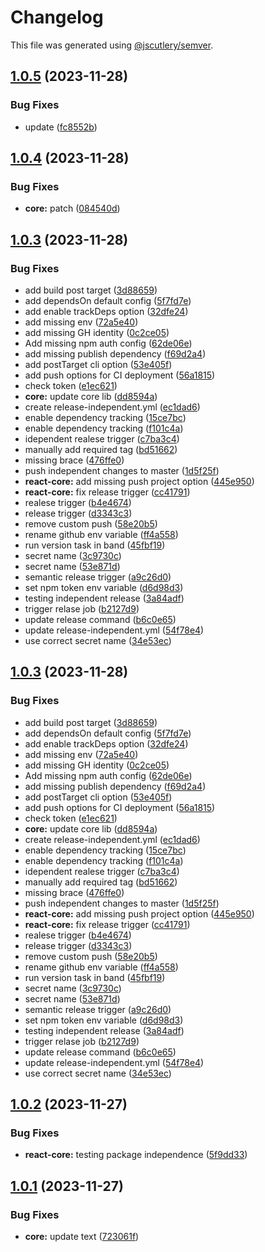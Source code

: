 # Changelog

This file was generated using [@jscutlery/semver](https://github.com/jscutlery/semver).

## [1.0.5](https://github.com/Hyperkid123/nxtesting/compare/v1.0.4...v1.0.5) (2023-11-28)


### Bug Fixes

* update ([fc8552b](https://github.com/Hyperkid123/nxtesting/commit/fc8552b7fb3bb9437521b5d46dee22e0a13c6113))

## [1.0.4](https://github.com/Hyperkid123/nxtesting/compare/v1.0.3...v1.0.4) (2023-11-28)


### Bug Fixes

* **core:** patch ([084540d](https://github.com/Hyperkid123/nxtesting/commit/084540d3ea4ef150a9622864be24af0b0c6fdef1))

## [1.0.3](https://github.com/Hyperkid123/nxtesting/compare/v1.0.2...v1.0.3) (2023-11-28)


### Bug Fixes

* add build post target ([3d88659](https://github.com/Hyperkid123/nxtesting/commit/3d886599e905ec21bdeca96f67f050dc43087435))
* add dependsOn default config ([5f7fd7e](https://github.com/Hyperkid123/nxtesting/commit/5f7fd7e295f0b6db624a7fcdd3ee5add3dd645d5))
* add enable trackDeps option ([32dfe24](https://github.com/Hyperkid123/nxtesting/commit/32dfe24a94f4511a96f369ea4becae0688371ecf))
* add missing env ([72a5e40](https://github.com/Hyperkid123/nxtesting/commit/72a5e40403f2a5836abce8d5582775007a0f7cc5))
* add missing GH identity ([0c2ce05](https://github.com/Hyperkid123/nxtesting/commit/0c2ce05bc84b16cdb17dd7dafe9c9ef01494af9f))
* Add missing npm auth config ([62de06e](https://github.com/Hyperkid123/nxtesting/commit/62de06e90359bc7569c73c8a386d885adf5e7a19))
* add missing publish dependency ([f69d2a4](https://github.com/Hyperkid123/nxtesting/commit/f69d2a4a3c2da540528bbe50c0399e286ca8fb71))
* add postTarget cli option ([53e405f](https://github.com/Hyperkid123/nxtesting/commit/53e405f13c9ff270fb9bd1ebd2d313501d0dd453))
* add push options for CI deployment ([56a1815](https://github.com/Hyperkid123/nxtesting/commit/56a18155d9dac9040feb2cb53b67fcb014781904))
* check token ([e1ec621](https://github.com/Hyperkid123/nxtesting/commit/e1ec62119189295e545d1b206eaf28f8aec1971a))
* **core:** update core lib ([dd8594a](https://github.com/Hyperkid123/nxtesting/commit/dd8594ace0f3ae3f7fb5ee36bbc445f311daa19a))
* create release-independent.yml ([ec1dad6](https://github.com/Hyperkid123/nxtesting/commit/ec1dad61833765f3110d898a68e908c1b5bc3200))
* enable dependency tracking ([15ce7bc](https://github.com/Hyperkid123/nxtesting/commit/15ce7bc5bed789e3a72515bc222b5d678e3c66a6))
* enable dependency tracking ([f101c4a](https://github.com/Hyperkid123/nxtesting/commit/f101c4acc4db78180f2c79f790c6aa01a4bdf7c0))
* idependent realese trigger ([c7ba3c4](https://github.com/Hyperkid123/nxtesting/commit/c7ba3c409151385a27dc23965d927b34e98dcf64))
* manually add required tag ([bd51662](https://github.com/Hyperkid123/nxtesting/commit/bd51662e82cfc2b97a0163af31318e28f12089ba))
* missing brace ([476ffe0](https://github.com/Hyperkid123/nxtesting/commit/476ffe085ef9b33934571bde3de49a458d6d582c))
* push independent changes to master ([1d5f25f](https://github.com/Hyperkid123/nxtesting/commit/1d5f25f4a3923fdb886c4d7e4572b727c16444fb))
* **react-core:** add missing push project option ([445e950](https://github.com/Hyperkid123/nxtesting/commit/445e9508d23398d084bbd9d2b24188d0343e4baa))
* **react-core:** fix release trigger ([cc41791](https://github.com/Hyperkid123/nxtesting/commit/cc41791e54c6d9325602cb88483b6aa5dd5c4fcc))
* realese trigger ([b4e4674](https://github.com/Hyperkid123/nxtesting/commit/b4e467422dad6a20de7f91c7ac96848bb01343ad))
* release trigger ([d3343c3](https://github.com/Hyperkid123/nxtesting/commit/d3343c3b4e078ed0cb61dfb102f9acf34539acec))
* remove custom push ([58e20b5](https://github.com/Hyperkid123/nxtesting/commit/58e20b5874cd3faa69354b152908e3c10cdc14ce))
* rename github env variable ([ff4a558](https://github.com/Hyperkid123/nxtesting/commit/ff4a55832864f733487a78896429b5b43fe94311))
* run version task in band ([45fbf19](https://github.com/Hyperkid123/nxtesting/commit/45fbf197ce3ac7d4b0c53d73bbb344c371986c6b))
* secret name ([3c9730c](https://github.com/Hyperkid123/nxtesting/commit/3c9730cd9ef776a060982afee6b5f66a62bf3b17))
* secret name ([53e871d](https://github.com/Hyperkid123/nxtesting/commit/53e871d5b100fda7f79434b80b949228b1dec18f))
* semantic release trigger ([a9c26d0](https://github.com/Hyperkid123/nxtesting/commit/a9c26d00929ade8e1e923119c320199fe8505f67))
* set npm token env variable ([d6d98d3](https://github.com/Hyperkid123/nxtesting/commit/d6d98d3d9ffbc752206b9f9870fa9667f331221d))
* testing independent release ([3a84adf](https://github.com/Hyperkid123/nxtesting/commit/3a84adf7891c5949623eed4433bd69b322d014b7))
* trigger relase job ([b2127d9](https://github.com/Hyperkid123/nxtesting/commit/b2127d98f66b2e8881c9562e383c3f0da085d297))
* update release command ([b6c0e65](https://github.com/Hyperkid123/nxtesting/commit/b6c0e65b591df5fe0f9685093dc974f8485524d0))
* update release-independent.yml ([54f78e4](https://github.com/Hyperkid123/nxtesting/commit/54f78e47db2e41d1621effbf6170fe24d0de32ea))
* use correct secret name ([34e53ec](https://github.com/Hyperkid123/nxtesting/commit/34e53ec5c22e57f267f23a2c78abe5173e72bea4))

## [1.0.3](https://github.com/Hyperkid123/nxtesting/compare/v1.0.2...v1.0.3) (2023-11-28)


### Bug Fixes

* add build post target ([3d88659](https://github.com/Hyperkid123/nxtesting/commit/3d886599e905ec21bdeca96f67f050dc43087435))
* add dependsOn default config ([5f7fd7e](https://github.com/Hyperkid123/nxtesting/commit/5f7fd7e295f0b6db624a7fcdd3ee5add3dd645d5))
* add enable trackDeps option ([32dfe24](https://github.com/Hyperkid123/nxtesting/commit/32dfe24a94f4511a96f369ea4becae0688371ecf))
* add missing env ([72a5e40](https://github.com/Hyperkid123/nxtesting/commit/72a5e40403f2a5836abce8d5582775007a0f7cc5))
* add missing GH identity ([0c2ce05](https://github.com/Hyperkid123/nxtesting/commit/0c2ce05bc84b16cdb17dd7dafe9c9ef01494af9f))
* Add missing npm auth config ([62de06e](https://github.com/Hyperkid123/nxtesting/commit/62de06e90359bc7569c73c8a386d885adf5e7a19))
* add missing publish dependency ([f69d2a4](https://github.com/Hyperkid123/nxtesting/commit/f69d2a4a3c2da540528bbe50c0399e286ca8fb71))
* add postTarget cli option ([53e405f](https://github.com/Hyperkid123/nxtesting/commit/53e405f13c9ff270fb9bd1ebd2d313501d0dd453))
* add push options for CI deployment ([56a1815](https://github.com/Hyperkid123/nxtesting/commit/56a18155d9dac9040feb2cb53b67fcb014781904))
* check token ([e1ec621](https://github.com/Hyperkid123/nxtesting/commit/e1ec62119189295e545d1b206eaf28f8aec1971a))
* **core:** update core lib ([dd8594a](https://github.com/Hyperkid123/nxtesting/commit/dd8594ace0f3ae3f7fb5ee36bbc445f311daa19a))
* create release-independent.yml ([ec1dad6](https://github.com/Hyperkid123/nxtesting/commit/ec1dad61833765f3110d898a68e908c1b5bc3200))
* enable dependency tracking ([15ce7bc](https://github.com/Hyperkid123/nxtesting/commit/15ce7bc5bed789e3a72515bc222b5d678e3c66a6))
* enable dependency tracking ([f101c4a](https://github.com/Hyperkid123/nxtesting/commit/f101c4acc4db78180f2c79f790c6aa01a4bdf7c0))
* idependent realese trigger ([c7ba3c4](https://github.com/Hyperkid123/nxtesting/commit/c7ba3c409151385a27dc23965d927b34e98dcf64))
* manually add required tag ([bd51662](https://github.com/Hyperkid123/nxtesting/commit/bd51662e82cfc2b97a0163af31318e28f12089ba))
* missing brace ([476ffe0](https://github.com/Hyperkid123/nxtesting/commit/476ffe085ef9b33934571bde3de49a458d6d582c))
* push independent changes to master ([1d5f25f](https://github.com/Hyperkid123/nxtesting/commit/1d5f25f4a3923fdb886c4d7e4572b727c16444fb))
* **react-core:** add missing push project option ([445e950](https://github.com/Hyperkid123/nxtesting/commit/445e9508d23398d084bbd9d2b24188d0343e4baa))
* **react-core:** fix release trigger ([cc41791](https://github.com/Hyperkid123/nxtesting/commit/cc41791e54c6d9325602cb88483b6aa5dd5c4fcc))
* realese trigger ([b4e4674](https://github.com/Hyperkid123/nxtesting/commit/b4e467422dad6a20de7f91c7ac96848bb01343ad))
* release trigger ([d3343c3](https://github.com/Hyperkid123/nxtesting/commit/d3343c3b4e078ed0cb61dfb102f9acf34539acec))
* remove custom push ([58e20b5](https://github.com/Hyperkid123/nxtesting/commit/58e20b5874cd3faa69354b152908e3c10cdc14ce))
* rename github env variable ([ff4a558](https://github.com/Hyperkid123/nxtesting/commit/ff4a55832864f733487a78896429b5b43fe94311))
* run version task in band ([45fbf19](https://github.com/Hyperkid123/nxtesting/commit/45fbf197ce3ac7d4b0c53d73bbb344c371986c6b))
* secret name ([3c9730c](https://github.com/Hyperkid123/nxtesting/commit/3c9730cd9ef776a060982afee6b5f66a62bf3b17))
* secret name ([53e871d](https://github.com/Hyperkid123/nxtesting/commit/53e871d5b100fda7f79434b80b949228b1dec18f))
* semantic release trigger ([a9c26d0](https://github.com/Hyperkid123/nxtesting/commit/a9c26d00929ade8e1e923119c320199fe8505f67))
* set npm token env variable ([d6d98d3](https://github.com/Hyperkid123/nxtesting/commit/d6d98d3d9ffbc752206b9f9870fa9667f331221d))
* testing independent release ([3a84adf](https://github.com/Hyperkid123/nxtesting/commit/3a84adf7891c5949623eed4433bd69b322d014b7))
* trigger relase job ([b2127d9](https://github.com/Hyperkid123/nxtesting/commit/b2127d98f66b2e8881c9562e383c3f0da085d297))
* update release command ([b6c0e65](https://github.com/Hyperkid123/nxtesting/commit/b6c0e65b591df5fe0f9685093dc974f8485524d0))
* update release-independent.yml ([54f78e4](https://github.com/Hyperkid123/nxtesting/commit/54f78e47db2e41d1621effbf6170fe24d0de32ea))
* use correct secret name ([34e53ec](https://github.com/Hyperkid123/nxtesting/commit/34e53ec5c22e57f267f23a2c78abe5173e72bea4))

## [1.0.2](https://github.com/Hyperkid123/nxtesting/compare/v1.0.1...v1.0.2) (2023-11-27)


### Bug Fixes

* **react-core:** testing package independence ([5f9dd33](https://github.com/Hyperkid123/nxtesting/commit/5f9dd332433306abc10943f96dd58cf1e5fb7f93))

## [1.0.1](https://github.com/Hyperkid123/nxtesting/compare/v1.0.0...v1.0.1) (2023-11-27)


### Bug Fixes

* **core:** update text ([723061f](https://github.com/Hyperkid123/nxtesting/commit/723061fca0331d80739463b8c7f2e329485a944f))
